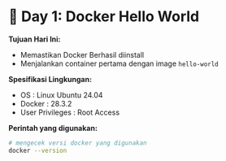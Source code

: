 # 🐳 Day 1: Docker Hello World
**Tujuan Hari Ini:**
- Memastikan Docker Berhasil diinstall
- Menjalankan container pertama dengan image `hello-world`

**Spesifikasi Lingkungan:**
- OS : Linux Ubuntu 24.04
- Docker : 28.3.2
- User Privileges : Root Access

**Perintah yang digunakan:**
```bash
# mengecek versi docker yang digunakan
docker --version

